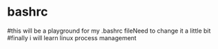 # bashrc
#this will be a playground for my .bashrc fileNeed to change it a little bit
#finally i will learn linux process management
